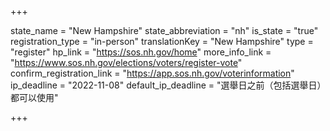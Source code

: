 +++

state_name = "New Hampshire"
state_abbreviation = "nh"
is_state = "true"
registration_type = "in-person"
translationKey = "New Hampshire"
type = "register"
hp_link = "https://sos.nh.gov/home"
more_info_link = "https://www.sos.nh.gov/elections/voters/register-vote"
confirm_registration_link = "https://app.sos.nh.gov/voterinformation"
ip_deadline = "2022-11-08"
default_ip_deadline = "選舉日之前（包括選舉日）都可以使用"

+++